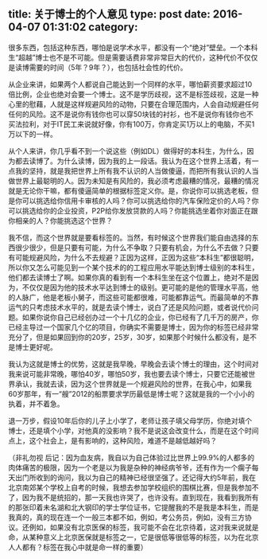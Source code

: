 title: 关于博士的个人意见
type: post
date: 2016-04-07 01:31:02
category: 
---

很多东西，包括这种东西，哪怕是说学术水平，都没有一个“绝对”壁垒。一个本科生“超越”博士也不是不可能。但是需要话费非常非常巨大的代价，这种代价不仅仅是读博需要的时间（5年？9年？），也包括社会性的代价。

从企业来讲，如果两个人都说自己能达到一个同样的水平，哪怕薪资要求超过10倍比例，企业也绝对会要一个博士。这不是学历歧视，这不是标签歧视，这是一种心里的慰藉，人就是这样规避风险的动物，只要在合理范围内，人会自动规避任何任何的风险。这不是说你有钱你也可以穿50块钱的衬衫，也不是说你有钱你也不买法拉利，对于IT民工来说就好像，你有100万，你肯定买1万以上的电脑，不买1万以下的一样。

从个人来讲，你几乎看不到一个说这些（例如DL）做得好的本科生，为什么，因为都去读博了。为什么读博，因为我的上一段话。我认为在这个世界上活着，有一点我的坚持，就是我把世界上所有我不认识的人当做傻逼，而把所有我认识的人当做世界上最聪明的人。因为未知是有风险的，我必须考虑最糟的情况，最糟的情况就是无论你干嘛，都有傻逼简单的根据标签定义你。是，你说你可以挑选老板，但是你可以挑选给你信用卡审核的人吗？你可以挑选给你的汽车保险定价的人吗？你可以挑选给你的企业投资，P2P给你发放贷款的人吗？你能挑选坐着你对面正在跟你相亲的人？你能挑选这个世界？

我不信，而这个世界就是要看标签的。当然，有时候这个世界我们能自由选择的东西很少很少，但是只要有可能，为什么不争取？只要有机会，为什么不去做？只要有可能规避风险，为什么不去规避？正因为这样，正因为这些“本科生”都很聪明，所以你又怎么可能见到一个某个技术的的工程应用水平能达到博士级别的本科生，他们都去读博士了啊。如果你真的看到有一个本科生坐在这个位置上，绝对不是因为，不仅仅是因为他的技术水平达到博士的级别。更可能的是他的管理水平高，他的人脉广，他是老板小舅子，而这些可能都很难，可能都靠运气。而最简单的不靠运气的只考虑技术水平的，就是去读个博士，说白了还是风险问题，或者说代价问题。如果你说你自己已经创办过一个十几亿的企业，你已经有了几千万的房产，你已经主导过一个国家几个亿的项目，你确实不需要是博士，因为你的标签已经非常充分了，但是如果回到你的20岁，25岁，30岁，如果那个时候什么都没有，是不是博士更好呢。

我认为这就是博士的优势，这就是我早晚，早晚会去读个博士的理由，这个时间对我来说可能非常晚，哪怕40岁，哪怕50岁，我也要去读个博士，只要它还能被世界承认，我就去读，因为这个世界就是一个规避风险的世界，在我心中，如果我60岁那年，有一“艘”2012的船票要求学历最低是博士呢？这就是我的一个小小的执着，并不着急。

退一万步，假设10年后你的儿子上小学了，老师让孩子填父母学历，你绝对填个博士，还是填个小学，对他真的没影响？我不是说这会改变什么，而是在这个时间点上，这个社会上，是有影响的，这种风险，难道不是越低越好吗？

（非礼勿视 后记：因为血友病，我自以为自己体验过比世界上99.9%的人都多的肉体痛苦的极限，因为一个老是以为我是杂种的神经病爷爷，还有作为一个瘸子每天出门所收到的询问，我以为自己的精神已经很坚强了。还记得大约5年前，我在北京南郊某个学校上自考的时候，我想去参加学校组织的围棋比赛，但是我参加不了，因为我不是统招的，那一天我也许哭了，也许没有。直到现在，我看到我所有的那张印着未名湖和北大钢印的学士学位证书，它提醒我的不是我是本科生，而是我真的，真的现在连一个一般三本都不如，例如，考公务员，例如，没有三方协议。还例如，如果没有北京医保的标签，我可能不会在北京待着，这对我来说就是命，从某种意义上北京医保就是标签之一，它是很低等很低等的标签，以为在北京人人都有？标签在我心中就是命一样的重要）
